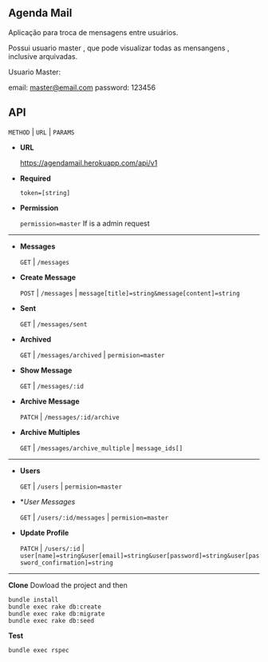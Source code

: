 **Agenda Mail**
----

Aplicação para troca de mensagens entre usuários.

Possui usuario master , que pode visualizar todas as mensangens , inclusive arquivadas.

Usuario Master:

email: master@email.com
password: 123456

**API**
----

`METHOD` | `URL` | `PARAMS`

* **URL**

  https://agendamail.herokuapp.com/api/v1

* **Required**

  `token=[string]`

* **Permission**


  `permission=master` If is a admin request

----

* **Messages**

    `GET` | `/messages`

* **Create Message**

  `POST` | `/messages` | `message[title]=string&message[content]=string`

* **Sent**

    `GET` | `/messages/sent`

* **Archived**

  `GET` | `/messages/archived` | `permision=master`

* **Show Message**

  `GET` | `/messages/:id`

* **Archive Message**

  `PATCH` | `/messages/:id/archive`

* **Archive Multiples**

  `GET` | `/messages/archive_multiple` | `message_ids[]`

----

* **Users**

  `GET` | `/users` | `permision=master`

* **User Messages*

  `GET` | `/users/:id/messages` | `permision=master`

* **Update Profile**

  `PATCH` | `/users/:id` | `user[name]=string&user[email]=string&user[password]=string&user[password_confirmation]=string`


----
**Clone**
Dowload the project and then

```
bundle install
bundle exec rake db:create
bundle exec rake db:migrate
bundle exec rake db:seed
```

**Test**

`bundle exec rspec`
